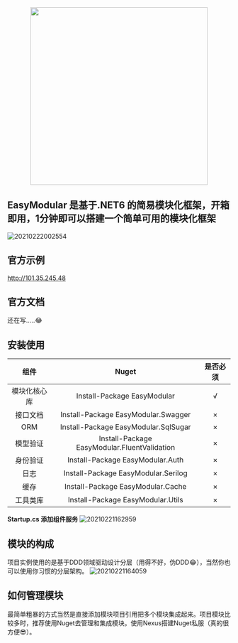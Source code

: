 
<div align=center>
	<img src="https://cdn.jsdelivr.net/gh/doordie1991/PicBed@main/picture/20210222012759.png" width="400" />
</div>


## EasyModular 是基于.NET6 的简易模块化框架，开箱即用，1分钟即可以搭建一个简单可用的模块化框架

![20210222002554](https://cdn.jsdelivr.net/gh/doordie1991/PicBed@main/picture/20210222002554.png)

## 官方示例
http://101.35.245.48

## 官方文档
还在写.....:joy:

## 安装使用
| 组件 | Nuget | 是否必须 |
| :----:| :----: | :----: |
| 模块化核心库 | Install-Package EasyModular | √ |
| 接口文档 | Install-Package EasyModular.Swagger | × |
| ORM | Install-Package EasyModular.SqlSugar | × |
| 模型验证 | Install-Package EasyModular.FluentValidation | × |
| 身份验证 | Install-Package EasyModular.Auth| × |
| 日志 | Install-Package EasyModular.Serilog | × |
| 缓存 | Install-Package EasyModular.Cache | × |
| 工具类库 | Install-Package EasyModular.Utils | × |


**Startup.cs 添加组件服务**
![20210221162959](https://cdn.jsdelivr.net/gh/doordie1991/PicBed@main/picture/20210221162959.png)

## 模块的构成
项目实例使用的是基于DDD领域驱动设计分层（用得不好，伪DDD:joy:），当然你也可以使用你习惯的分层架构。
![20210221164059](https://cdn.jsdelivr.net/gh/doordie1991/PicBed@main/picture/20210221164059.png)

## 如何管理模块
最简单粗暴的方式当然是直接添加模块项目引用把多个模块集成起来。项目模块比较多时，推荐使用Nuget去管理和集成模块。使用Nexus搭建Nuget私服（真的很方便:sunglasses:）。


